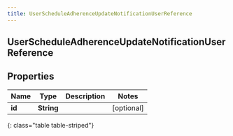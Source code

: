 ```yaml
---
title: UserScheduleAdherenceUpdateNotificationUserReference
---
```

## UserScheduleAdherenceUpdateNotificationUserReference


## Properties

| Name | Type | Description | Notes |
| ------------ | ------------- | ------------- | ------------- |
| **id** | **String** |  |  [optional] |
{: class="table table-striped"}



